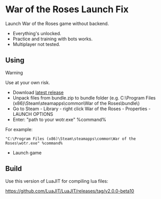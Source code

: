 # War of the Roses Launch Fix
Launch War of the Roses game without backend.
- Everything's unlocked.
- Practice and training with bots works.
- Multiplayer not tested.
## Using
> [!WARNING]
> Use at your own risk.
- Download [latest release](https://github.com/angaityel/wotr-re/releases)
- Unpack files from bundle.zip to bundle folder (e.g. C:\Program Files (x86)\Steam\steamapps\common\War of the Roses\bundle\\)
- Go to Steam - Library - right click War of the Roses - Properties - LAUNCH OPTIONS
- Enter: "path to your wotr.exe" %command%

For example:
```
"C:\Program Files (x86)\Steam\steamapps\common\War of the Roses\wotr.exe" %command% 
```
- Launch game
## Build
Use this version of LuaJIT for compiling lua files:

https://github.com/LuaJIT/LuaJIT/releases/tag/v2.0.0-beta10

